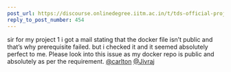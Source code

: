 ```yaml
---
post_url: https://discourse.onlinedegree.iitm.ac.in/t/tds-official-project1-discrepencies/171141/455
reply_to_post_number: 454
---
```

sir for my project 1 i got a mail stating that the docker file isn’t public and that’s why prerequisite failed. but i checked it and it seemed absolutely perfect to me. Please look into this issue as my docker repo is public and absolutely as per the requirement. [@carlton](/u/carlton) [@Jivraj](/u/jivraj)